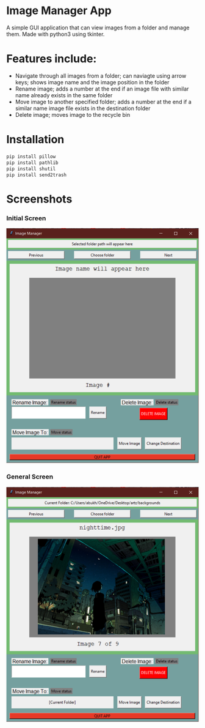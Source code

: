   # Image Manager App
A simple GUI application that can view images from a folder and manage them. Made with python3 using tkinter.

# Features include:
- Navigate through all images from a folder; can naviagte using arrow keys; shows image name and the image position in the folder
- Rename image; adds a number at the end if an image file with similar name already exists in the same folder
- Move image to another specified folder; adds a number at the end if a similar name image file exists in the destination folder
- Delete image; moves image to the recycle bin


 # Installation
```
pip install pillow
pip install pathlib
pip install shutil
pip install send2trash
```

# Screenshots

### Initial Screen
![screenshot 1](ImageManager_sc1.png?raw=true)

### General Screen 
![screenshot 2](ImageManager_sc2.png?raw=true)
